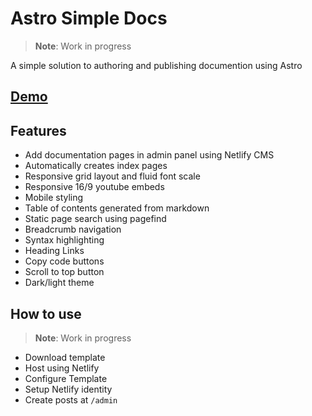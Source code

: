 # Astro Simple Docs

> **Note**: Work in progress

A simple solution to authoring and publishing documention using Astro

## [Demo](https://astro-simple-docs.netlify.app)

## Features

- Add documentation pages in admin panel using Netlify CMS
- Automatically creates index pages
- Responsive grid layout and fluid font scale
- Responsive 16/9 youtube embeds
- Mobile styling
- Table of contents generated from markdown
- Static page search using pagefind
- Breadcrumb navigation
- Syntax highlighting
- Heading Links
- Copy code buttons
- Scroll to top button
- Dark/light theme

## How to use

> **Note**: Work in progress

- Download template
- Host using Netlify
- Configure Template
- Setup Netlify identity
- Create posts at `/admin`